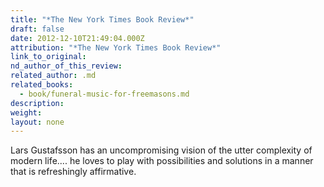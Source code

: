 ```yaml
---
title: "*The New York Times Book Review*"
draft: false
date: 2012-12-10T21:49:04.000Z
attribution: "*The New York Times Book Review*"
link_to_original:
nd_author_of_this_review:
related_author: .md
related_books:
  - book/funeral-music-for-freemasons.md
description:
weight:
layout: none
---
```

Lars Gustafsson has an uncompromising vision of the utter complexity of modern life.... he loves to play with possibilities and solutions in a manner that is refreshingly affirmative.

